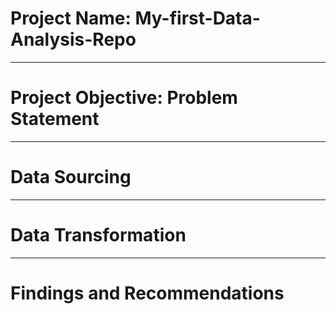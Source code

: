 # Project Name: My-first-Data-Analysis-Repo


-----
# Project Objective: Problem Statement



--------
# Data Sourcing



------
# Data Transformation


------
# Findings and Recommendations
